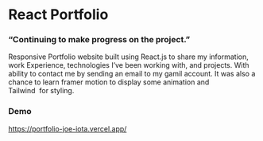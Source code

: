 # React Portfolio
### “Continuing to make progress on the project.”
Responsive Portfolio website built using React.js  to share my information, work Experience, technologies I’ve been working with, and projects. With ability to contact me by sending an email to my gamil account.
It was also a chance to learn  framer motion to display some animation and Tailwind  for styling.
### Demo
https://portfolio-joe-iota.vercel.app/
